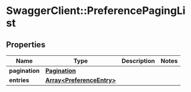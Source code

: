 # SwaggerClient::PreferencePagingList

## Properties
Name | Type | Description | Notes
------------ | ------------- | ------------- | -------------
**pagination** | [**Pagination**](Pagination.md) |  | 
**entries** | [**Array&lt;PreferenceEntry&gt;**](PreferenceEntry.md) |  | 


